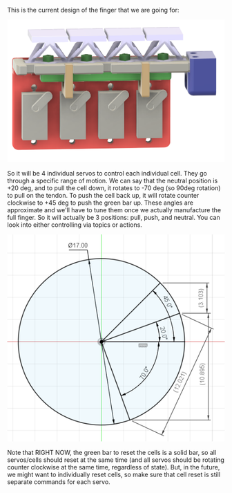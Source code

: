 This is the current design of the finger that we are going for:

![](./yechan_four_servo_control/pictures/servo.png)


So it will be 4 individual servos to control each individual cell. They go through a specific range of motion. We can say that the neutral position is +20 deg, and to pull the cell down, it rotates to -70 deg (so 90deg rotation) to pull on the tendon. To push the cell back up, it will rotate counter clockwise to +45 deg to push the green bar up. These angles are approximate and we'll have to tune them once we actually manufacture the full finger. So it will actually be 3 positions: pull, push, and neutral. You can look into either controlling via topics or actions. 

![](./yechan_four_servo_control/pictures/degreeofrotation.png)

Note that RIGHT NOW, the green bar to reset the cells is a solid bar, so all servos/cells should reset at the same time (and all servos should be rotating counter clockwise at the same time, regardless of state). But, in the future, we might want to individually reset cells, so make sure that cell reset is still separate commands for each servo.